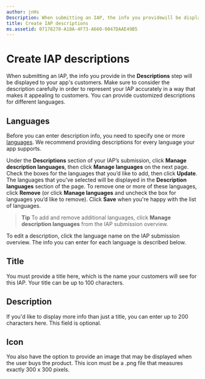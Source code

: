 ```yaml
---
author: jnHs
Description: When submitting an IAP, the info you providewill be displayed to your app's customers.
title: Create IAP descriptions
ms.assetid: 07178278-A18A-4F73-A660-0047DAAE49B5
---
```


# Create IAP descriptions


When submitting an IAP, the info you provide in the **Descriptions** step will be displayed to your app's customers. Make sure to consider the description carefully in order to represent your IAP accurately in a way that makes it appealing to customers. You can provide customized descriptions for different languages.

## Languages


Before you can enter description info, you need to specify one or more [languages](supported-languages.md). We recommend providing descriptions for every language your app supports.

Under the **Descriptions** section of your IAP’s submission, click **Manage description languages**, then click **Manage languages** on the next page. Check the boxes for the languages that you’d like to add, then click **Update**. The languages that you’ve selected will be displayed in the **Description languages** section of the page. To remove one or more of these languages, click **Remove** (or click **Manage languages** and uncheck the box for languages you’d like to remove). Click **Save** when you're happy with the list of languages.

> **Tip** To add and remove additional languages, click **Manage description languages** from the IAP submission overview.

To edit a description, click the language name on the IAP submission overview. The info you can enter for each language is described below.

## Title

You must provide a title here, which is the name your customers will see for this IAP. Your title can be up to 100 characters.

## Description

If you'd like to display more info than just a title, you can enter up to 200 characters here. This field is optional.

## Icon

You also have the option to provide an image that may be displayed when the user buys the product. This icon must be a .png file that measures exactly 300 x 300 pixels.

 

 





